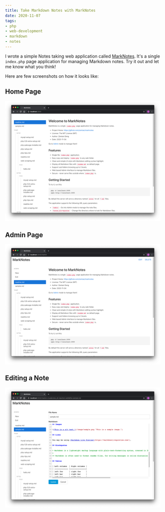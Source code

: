 ```yaml
---
title: Take Markdown Notes with MarkNotes
date: 2020-11-07
tags:
- php
- web-development
- markdown
- notes
---
```


I wrote a simple Notes taking web application called [MarkNotes](https://github.com/zemian/marknotes). It's a single `index.php` page application for managing Markdown notes. Try it out and let me know what you think!

Here are few screenshots on how it looks like:


## Home Page
![](/images/posts/2020/marknotes1.png)

## Admin Page
![](/images/posts/2020/marknotes2.png)

## Editing a Note
![](/images/posts/2020/marknotes3.png)